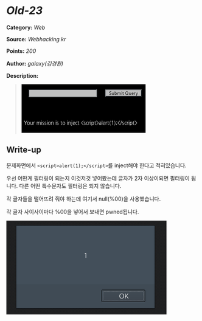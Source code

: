 # _Old-23_

**Category:** _Web_

**Source:** _Webhacking.kr_

**Points:** _200_

**Author:** _galaxy(김경환)_

**Description:** 

> ![img](resource/prob.png)


## Write-up

문제화면에서 ```<script>alert(1);</script>```를 inject해야 한다고 적혀있습니다.

우선 어떤게 필터링이 되는지 이것저것 넣어봤는데 글자가 2자 이상이되면 필터링이 됩니다. 다른 어떤 특수문자도 필터링은 되지 않습니다.

각 글자들을 떨어뜨려 줘야 하는데 여기서 null(%00)을 사용했습니다.

각 글자 사이사이마다 %00을 넣어서 보내면 pwned됩니다.

![img](resource/pwned.png)
